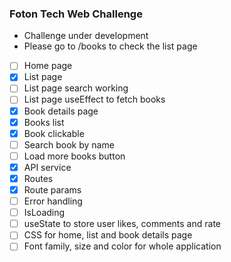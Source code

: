 ### Foton Tech Web Challenge

- Challenge under development
- Please go to /books to check the list page

- [ ] Home page
- [x] List page
- [ ] List page search working
- [ ] List page useEffect to fetch books
- [x] Book details page
- [x] Books list
- [x] Book clickable
- [ ] Search book by name
- [ ] Load more books button
- [x] API service
- [x] Routes
- [x] Route params
- [ ] Error handling
- [ ] IsLoading
- [ ] useState to store user likes, comments and rate
- [ ] CSS for home, list and book details page
- [ ] Font family, size and color for whole application
